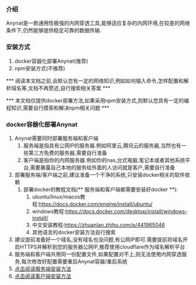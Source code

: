 ### 介绍

Anynat是一款通用性极强的内网穿透工具,能够适应复杂的内网环境,在较差的网络条件下,仍然能够提供稳定可靠的数据传输.

### 安装方式
1. docker容器化部署Anynat(推荐)
2. npm安装方式(不推荐)

*** 阅读本文档之前,会默认您有一定的网络知识,例如如何输入命令,怎样配置和解析域名等,文档不再赘述,自行搜索相关答案 ***

*** 本文档仅提供docker部署方法,如果采用npm安装方式,则默认您具有一定的编程知识,需要自行摸索和解决npm相关问题 ***

### docker容器化部署Anynat
1. Anynat需要同时部署服务端和客户端
    1. 服务端是指具有公网IP的服务器.例如阿里云,腾讯云的服务器,当然也有一些第三方免费的服务器,需要自行准备
    2. 客户端是指你的内网服务器.例如你的nas,台式电脑,笔记本或者其他系统平台,需要暴露自己本地的服务给外面的人访问就是客户,需要自行准备
2. 部署服务端/客户端之前,建议准备一个干净的系统,只安装docker相关的软件依赖
    1. 部署docker的教程文档(** 服务端和客户端都需要安装好docker **):
        1. ubuntu/linux/macos教程:https://docs.docker.com/engine/install/ubuntu/
        2. windows教程:https://docs.docker.com/desktop/install/windows-install/
        3. 中文安装教程:https://zhuanlan.zhihu.com/p/441965046
        4. 其他语言的docker安装方法自行搜索
3. 建议提前准备好一个域名,没有域名也没问题,有公网IP即可.需要提前将域名开启HTTPS并解析到您的服务器公网IP,推荐使用cloudflare作为域名解析平台
4. 服务端和客户端共用同一份配置文件,如果配置对不上,则无法使用内网穿透服务,每次修改好配置需要重启Anynat容器/重启系统
5. [点击阅读服务端安装方法](https://anynat.next-app.cc/docs/install-server "Anynat服务端部署方法")
6. [点击阅读客户端安装方法](https://anynat.next-app.cc/docs/install-client "Anynat客户端部署方法")
